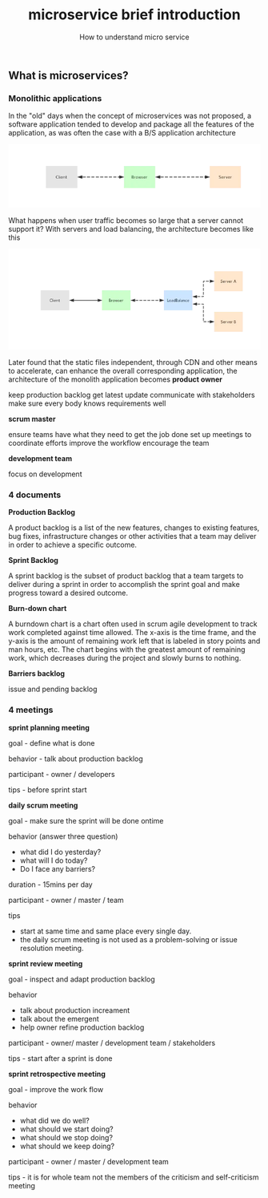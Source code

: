 ﻿---
layout: post
title: microservice brief introduction
subtitle: How to understand micro service
tags: [technology]
comments: true
---


## What is microservices?


### Monolithic applications

In the "old" days when the concept of microservices was not proposed, 
a software application tended to develop and package all the features of the application, 
as was often the case with a B/S application architecture

![Crepe](/img/microservice/p001.png)

What happens when user traffic becomes so large that a server cannot support it? 
With servers and load balancing, the architecture becomes like this

![Crepe](/img/microservice/p002.png)


Later found that the static files independent, through CDN and other means to accelerate, can enhance the overall corresponding application, the architecture of the monolith application becomes
**product owner**

keep production backlog get latest update
communicate with stakeholders
make sure every body knows requirements well

**scrum master**

ensure teams have what they need to get the job done
set up meetings to coordinate efforts
improve the workflow
encourage the team

**development team**
        
focus on development


### 4 documents

**Production Backlog**

A product backlog is a list of the new features, changes to existing features, bug fixes, infrastructure changes or other activities that a team may deliver in order to achieve a specific outcome.

**Sprint Backlog**

A sprint backlog is the subset of product backlog that a team targets to deliver during a sprint in order to accomplish the sprint goal and make progress toward a desired outcome.

**Burn-down chart**

A burndown chart is a chart often used in scrum agile development to track work completed against time allowed. The x-axis is the time frame, and the y-axis is the amount of remaining work left that is labeled in story points and man hours, etc. The chart begins with the greatest amount of remaining work, which decreases during the project and slowly burns to nothing.
  
**Barriers backlog**

issue and pending backlog


### 4 meetings

**sprint planning meeting**

goal - define what is done

behavior - talk about production backlog

participant - owner / developers

tips - before sprint start


**daily scrum meeting**

goal - make sure the sprint will be done ontime

behavior (answer three question)
  - what did I do yesterday?    
  - what will I do today? 
  - Do I face any barriers?

duration - 15mins per day

participant - owner / master / team

tips 
  - start at same time and same place every single day.
  - the daily scrum meeting is not used as a problem-solving or issue resolution meeting.  


**sprint review meeting**

goal - inspect and adapt production backlog

behavior 
  - talk about production increament
  - talk about the emergent
  - help owner refine production backlog

participant - owner/ master / development team / stakeholders

tips - start after a sprint is done  


**sprint retrospective meeting**

goal - improve the work flow

behavior  
  - what did we do well?    
  - what should we start doing?
  - what should we stop doing?  
  - what should we keep doing?

participant - owner / master / development team

tips - it is for whole team not the members of the criticism and self-criticism meeting
